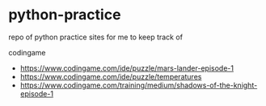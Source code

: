 # python-practice
repo of python practice sites for me to keep track of

codingame
- https://www.codingame.com/ide/puzzle/mars-lander-episode-1
- https://www.codingame.com/ide/puzzle/temperatures
- https://www.codingame.com/training/medium/shadows-of-the-knight-episode-1
